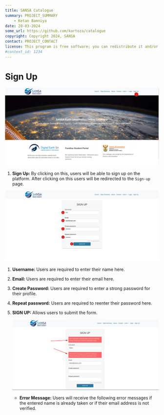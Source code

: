```yaml
---
title: SANSA Catalogue
summary: PROJECT_SUMMARY
    - Ketan Bamniya
date: 28-03-2024
some_url: https://github.com/kartoza/catalogue
copyright: Copyright 2024, SANSA
contact: PROJECT_CONTACT
license: This program is free software; you can redistribute it and/or modify it under the terms of the GNU Affero General Public License as published by the Free Software Foundation; either version 3 of the License, or (at your option) any later version.
#context_id: 1234
---
```


# Sign Up

[![Home Page](./img/sign-up-img-1.png)](./img/sign-up-img-1.png)

1. **Sign Up:** By clicking on this, users will be able to sign up on the platform. After clicking on this users will be redirected to the `Sign-up` page.

[![Sign Up](./img/sign-up-img-2.png)](./img/sign-up-img-2.png)

1. **Username:** Users are required to enter their name here.

2. **Email:** Users are required to enter their email here.

3. **Create Password:** Users are required to enter a strong password for their profile.

4. **Repeat password:** Users are required to reenter their password here.

5. **SIGN UP:** Allows users to submit the form.

    ![Error](./img/sign-up-img-3.png)

    * **Error Message:** Users will receive the following error messages if the entered name is already taken or if their email address is not verified.
